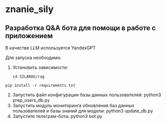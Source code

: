 # znanie_sily
## Разработка Q&A бота для помощи в работе с приложением
В качестве LLM используется YandexGPT

Для запуска необходимо:
1. Установить зависимости:
   
   ```cd SILARAG/rag```
   
  ```pip install -r requirements.txt ```
 
2. Запустить файл конфигурации базы данных пользователей: python3 prep_users_db.py
3. Запустить модуль мониторинга обновления баз данных пользователей и базы знаний для модели: python3 update_db.py
4. Запустите телеграм-бота: python3 bot.py

